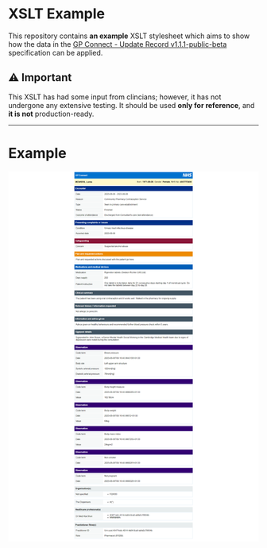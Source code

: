 # XSLT Example
This repository contains **an example** XSLT stylesheet which aims to show how the data in the [GP Connect - Update Record v1.1.1-public-beta](https://simplifier.net/guide/gp-connect--update-record--itk3/Home/Introduction/Release-notes?version=1.1.1-public-beta) specification can be applied.

## :warning: Important
This XSLT has had some input from clincians; however, it has not undergone any extensive testing.
It should be used **only for reference**, and **it is not** production-ready.


---

# Example

![Example render](example-render.png)
